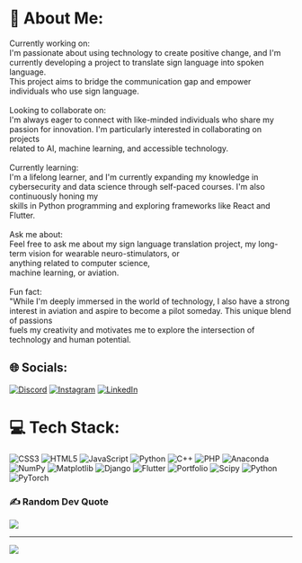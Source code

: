 # 💫 About Me:
Currently working on:<br>I'm passionate about using technology to create positive change, and I'm currently developing a project to translate sign language into spoken language. <br> This project aims to bridge the communication gap and empower individuals who use sign language.<br><br>
Looking to collaborate on:<br>I'm always eager to connect with like-minded individuals who share my passion for innovation. I'm particularly interested in collaborating on projects <br> related to AI, machine learning, and accessible technology.<br><br>
Currently learning:<br>I'm a lifelong learner, and I'm currently expanding my knowledge in cybersecurity and data science through self-paced courses. I'm also continuously honing my <br>skills in Python programming and exploring frameworks like React and Flutter.<br><br>
Ask me about:<br>Feel free to ask me about my sign language translation project, my long-term vision for wearable neuro-stimulators, or <br>anything related to computer science, <br> machine learning, or aviation.<br><br>
Fun fact:<br>"While I'm deeply immersed in the world of technology, I also have a strong interest in aviation and aspire to become a pilot someday. This unique blend of passions<br> fuels my creativity and motivates me to explore the intersection of technology and human potential.


## 🌐 Socials:
[![Discord](https://img.shields.io/badge/Discord-%237289DA.svg?logo=discord&logoColor=white)](https://discord.gg/captainsteve3983) [![Instagram](https://img.shields.io/badge/Instagram-%23E4405F.svg?logo=Instagram&logoColor=white)](https://instagram.com/steve_dennis_muhia) [![LinkedIn](https://img.shields.io/badge/LinkedIn-%230077B5.svg?logo=linkedin&logoColor=white)](https://www.linkedin.com/in/captain-dennis-muhia) 

# 💻 Tech Stack:
![CSS3](https://img.shields.io/badge/css3-%231572B6.svg?style=for-the-badge&logo=css3&logoColor=white) ![HTML5](https://img.shields.io/badge/html5-%23E34F26.svg?style=for-the-badge&logo=html5&logoColor=white) ![JavaScript](https://img.shields.io/badge/javascript-%23323330.svg?style=for-the-badge&logo=javascript&logoColor=%23F7DF1E) ![Python](https://img.shields.io/badge/python-3670A0?style=for-the-badge&logo=python&logoColor=ffdd54) ![C++](https://img.shields.io/badge/c++-%2300599C.svg?style=for-the-badge&logo=c%2B%2B&logoColor=white) ![PHP](https://img.shields.io/badge/php-%23777BB4.svg?style=for-the-badge&logo=php&logoColor=white) ![Anaconda](https://img.shields.io/badge/Anaconda-%2344A833.svg?style=for-the-badge&logo=anaconda&logoColor=white) ![NumPy](https://img.shields.io/badge/numpy-%23013243.svg?style=for-the-badge&logo=numpy&logoColor=white) ![Matplotlib](https://img.shields.io/badge/Matplotlib-%23ffffff.svg?style=for-the-badge&logo=Matplotlib&logoColor=black) ![Django](https://img.shields.io/badge/django-%23092E20.svg?style=for-the-badge&logo=django&logoColor=white) ![Flutter](https://img.shields.io/badge/Flutter-%2302569B.svg?style=for-the-badge&logo=Flutter&logoColor=white) ![Portfolio](https://img.shields.io/badge/Portfolio-%23000000.svg?style=for-the-badge&logo=firefox&logoColor=#FF7139) ![Scipy](https://img.shields.io/badge/SciPy-%230C55A5.svg?style=for-the-badge&logo=scipy&logoColor=%white) ![Python](https://img.shields.io/badge/python-3670A0?style=for-the-badge&logo=python&logoColor=ffdd54) ![PyTorch](https://img.shields.io/badge/PyTorch-%23EE4C2C.svg?style=for-the-badge&logo=PyTorch&logoColor=white)


### ✍️ Random Dev Quote
![](https://quotes-github-readme.vercel.app/api?type=horizontal&theme=radical)

---
[![](https://visitcount.itsvg.in/api?id=CaptMuhia&icon=0&color=0)](https://visitcount.itsvg.in)

<!-- Proudly created with GPRM ( https://gprm.itsvg.in ) -->
